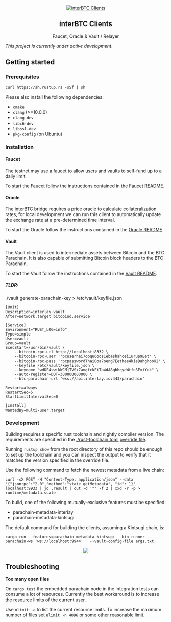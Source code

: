 <p align="center">
  <a href="https://github.com/interlay/interbtc-clients">
    <img alt="interBTC Clients" src="media/banner.jpg">
  </a>
  <h2 align="center">interBTC Clients</h2>

  <p align="center">
    Faucet, Oracle & Vault / Relayer
  </p>
</p>

_This project is currently under active development_.

## Getting started

### Prerequisites

```
curl https://sh.rustup.rs -sSf | sh
```

Please also install the following dependencies:

- `cmake`
- `clang` (>=10.0.0)
- `clang-dev`
- `libc6-dev`
- `libssl-dev`
- `pkg-config` (on Ubuntu)

### Installation

#### Faucet

The testnet may use a faucet to allow users and vaults to self-fund up to a daily limit.

To start the Faucet follow the instructions contained in the [Faucet README](./faucet/README.md).

#### Oracle

The interBTC bridge requires a price oracle to calculate collateralization rates, for local development we can run this client
to automatically update the exchange rate at a pre-determined time interval.

To start the Oracle follow the instructions contained in the [Oracle README](./oracle/README.md).

#### Vault

The Vault client is used to intermediate assets between Bitcoin and the BTC Parachain.
It is also capable of submitting Bitcoin block headers to the BTC Parachain.

To start the Vault follow the instructions contained in the [Vault README](./vault/README.md).

##### TLDR: 
./vault generate-parachain-key > /etc/vault/keyfile.json
```
[Unit]
Description=interlay_vault
After=network.target bitcoind.service

[Service]
Environment="RUST_LOG=info"
Type=simple
User=vault
Group=vault
ExecStart=/usr/bin/vault \
    --bitcoin-rpc-url http://localhost:8332 \
    --bitcoin-rpc-user 'rpcuserhai7ooqu6oos1ebashahcei1urup9Eet' \
    --bitcoin-rpc-pass 'rpcpasswordThai0oa7oeng7Eethee4kieDahghooX2' \
    --keyfile /etc/vault/keyfile.json \
    --keyname "wdDF4swikWCMjTVSx7amgfckFiTa4dA8qbhqyoWtfnSExiYek" \
    --auto-register=DOT=300000000000 \
    --btc-parachain-url 'wss://api.interlay.io:443/parachain'

Restart=always
RestartSec=5
StartLimitIntervalSec=0

[Install]
WantedBy=multi-user.target
```

### Development

Building requires a specific rust toolchain and nightly compiler version. The
requirements are specified in the [./rust-toolchain.toml](./rust-toolchain.toml)
[override file](https://rust-lang.github.io/rustup/overrides.html#the-toolchain-file).

Running `rustup show` from the root directory of this repo should be enough to
set up the toolchain and you can inspect the output to verify that it matches
the version specified in the override file.

Use the following command to fetch the newest metadata from a live chain:

```shell
curl -sX POST -H "Content-Type: application/json" --data '{"jsonrpc":"2.0","method":"state_getMetadata", "id": 1}' localhost:9933 | jq .result | cut -d '"' -f 2 | xxd -r -p > runtime/metadata.scale
```

To build, one of the following mutually-exclusive features must be specified:
- parachain-metadata-interlay
- parachain-metadata-kintsugi

The default command for building the clients, assuming a Kintsugi chain, is:
```shell
cargo run --features=parachain-metadata-kintsugi --bin runner -- --parachain-ws 'ws://localhost:9944'   --vault-config-file args.txt
```

<p align="center">
  <a href="https://web3.foundation/grants/">
    <img src="media/web3_grants.png">
  </a>
</p>

## Troubleshooting

**Too many open files**

On `cargo test` the embedded parachain node in the integration tests can consume a lot of resources. Currently the best workaround is to increase the resource limits of the current user.

Use `ulimit -a` to list the current resource limits. To increase the maximum number of files set `ulimit -n 4096` or some other reasonable limit. 
